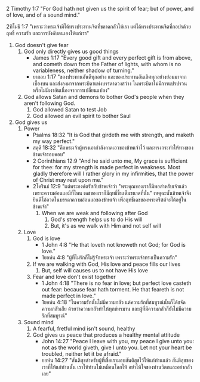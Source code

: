 2 Timothy 1:7 "For God hath not given us the spirit of fear; but of power, and of love, and of a sound mind."

2ทิโมธี 1:7 "เพราะว่าพระเจ้ามิได้ทรงประทานจิตที่ขลาดกลัวให้เรา แต่ได้ทรงประทานจิตที่กอปรด้วยฤทธิ์ ความรัก และการบังคับตนเองให้แก่เรา"

1. God doesn't give fear
    1. God only directly gives us good things
        - James 1:17 "Every good gift and every perfect gift is from above, and cometh down from the Father of lights, with whom is no variableness, neither shadow of turning."
        - ยากอบ 1:17 "ของประทานอันดีทุกอย่าง และของประทานอันเลิศทุกอย่างย่อมมาจากเบื้องบน และส่งลงมาจากพระบิดาแห่งบรรดาดวงสว่าง ในพระบิดาไม่มีการแปรปรวน หรือไม่มีเงาอันเนื่องจากการเปลี่ยนแปลง"
    2. God allows Satan and demons to bother God's people when they aren't following God.
        1. God allowed Satan to test Job
        2. God allowed an evil spirit to bother Saul
2. God gives us
    1. Power
        - Psalms 18:32 "It is God that girdeth me with strength, and maketh my way perfect."
        - สดุดี 18:32 "คือพระเจ้าผู้ทรงเอากำลังคาดเอวของข้าพเจ้าไว้ และทรงกระทำให้ทางของข้าพเจ้ารอบคอบ"
        - 2 Corinthians 12:9 "And he said unto me, My grace is sufficient for thee: for my strength is made perfect in weakness. Most gladly therefore will I rather glory in my infirmities, that the power of Christ may rest upon me."
        - 2โครินธ์ 12:9 "แต่พระองค์ตรัสกับข้าพเจ้าว่า "พระคุณของเราก็มีพอสำหรับเจ้าแล้ว เพราะความอ่อนแอมีที่ไหน เดชของเราก็มีฤทธิ์ขึ้นเต็มขนาดที่นั่น" เหตุฉะนั้นข้าพเจ้าจึงยินดีโอ้อวดในบรรดาความอ่อนแอของข้าพเจ้า เพื่อฤทธิ์เดชของพระคริสต์จะได้อยู่ในข้าพเจ้า"
            1. When we are weak and following after God
                1. God's strength helps us to do His will
                2. But, it's as we walk with Him and not self will
    2. Love
        1. God is love
            - 1 John 4:8 "He that loveth not knoweth not God; for God is love."
            - 1ยอห์น 4:8 "ผู้ที่ไม่รักก็ไม่รู้จักพระเจ้า เพราะว่าพระเจ้าทรงเป็นความรัก"
        2. If we are walking with God, His love and peace fills our lives
            1. But, self will causes us to not have His love
        3. Fear and love don't exist together
            - 1 John 4:18 "There is no fear in love; but perfect love casteth out fear: because fear hath torment. He that feareth is not made perfect in love."
            - 1ยอห์น 4:18 "ในความรักนั้นไม่มีความกลัว แต่ความรักที่สมบูรณ์นั้นก็ได้ขจัดความกลัวเสีย ด้วยว่าความกลัวทำให้ทุกข์ทรมาน และผู้ที่มีความกลัวก็ยังไม่มีความรักที่สมบูรณ์"
    3. Sound mind
        1. A fearful, fretful mind isn't sound, healthy
        2. God gives us peace that produces a healthy mental attitude
            - John 14:27 "Peace I leave with you, my peace I give unto you: not as the world giveth, give I unto you. Let not your heart be troubled, neither let it be afraid."
            - ยอห์น 14:27 "สันติสุขสำหรับผู้ที่เชื่อเรามอบสันติสุขไว้ให้แก่ท่านแล้ว สันติสุขของเราที่ให้แก่ท่านนั้น เราให้ท่านไม่เหมือนโลกให้ อย่าให้ใจของท่านวิตกและอย่ากลัวเลย"

